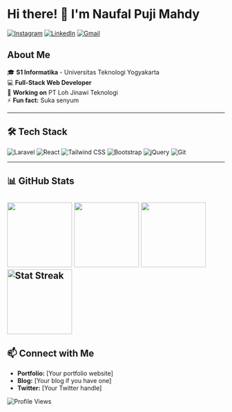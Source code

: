 # Hi there! 👋 I'm Naufal Puji Mahdy

[![Instagram](https://img.shields.io/badge/Instagram-%23E4405F.svg?style=for-the-badge&logo=instagram&logoColor=white)](https://www.instagram.com/naufalpujimahdy/)
[![LinkedIn](https://img.shields.io/badge/LinkedIn-%230077B5.svg?style=for-the-badge&logo=linkedin&logoColor=white)](https://www.linkedin.com/in/naufalpujimahdy/)
[![Gmail](https://img.shields.io/badge/Gmail-%23D14836.svg?style=for-the-badge&logo=gmail&logoColor=white)](mailto:naufalpm230800@gmail.com)

## About Me
🎓 **S1 Informatika** - Universitas Teknologi Yogyakarta  
💻 **Full-Stack Web Developer**  
🔭 **Working on** PT Loh Jinawi Teknologi  
⚡ **Fun fact:** Suka senyum

---

## 🛠 Tech Stack
![Laravel](https://img.shields.io/badge/-Laravel-FF2D20?style=flat-square&logo=laravel&logoColor=white)
![React](https://img.shields.io/badge/-React-61DAFB?style=flat-square&logo=react&logoColor=black)
![Tailwind CSS](https://img.shields.io/badge/-Tailwind%20CSS-38B2AC?style=flat-square&logo=tailwind-css&logoColor=white)
![Bootstrap](https://img.shields.io/badge/-Bootstrap-7952B3?style=flat-square&logo=bootstrap&logoColor=white)
![jQuery](https://img.shields.io/badge/-jQuery-0769AD?style=flat-square&logo=jquery&logoColor=white)
![Git](https://img.shields.io/badge/-Git-F05032?style=flat-square&logo=git&logoColor=white)

---

## 📊 GitHub Stats

<span><img height="150"  src="https://github-readme-stats.vercel.app/api/top-langs/?username=naufalpujimahdy&layout=compact&hide=php&langs_count=6" /></span>
<span><a href="https://wakatime.com/@naufalpujimahdy"><img height="150" src="https://github-readme-stats.vercel.app/api/wakatime?username=naufalpujimahdy&layout=compact&langs_count=6" /></a></span>
<span><a href="https://github.com/naufalpujimahdy?tab=repositories&q=&type=&language=&sort=stargazers"><img height="150" src="https://github-readme-stats.vercel.app/api?username=naufalpujimahdy&show_icons=true&count_private=true&hide=contribs" /></a></span>
<span><img src="https://github-readme-streak-stats.herokuapp.com/?user=naufalpujimahdy" height="150" alt="Stat Streak" /></span>
---

## 📫 Connect with Me
- **Portfolio:** [Your portfolio website]  
- **Blog:** [Your blog if you have one]  
- **Twitter:** [Your Twitter handle]  

![Profile Views](https://komarev.com/ghpvc/?username=naufalpujimahdy&color=brightgreen)

<!--
Note: Replace the following sections with your information:
- [Your portfolio website]
- [Your blog if you have one]
- [Your Twitter handle]
-->

